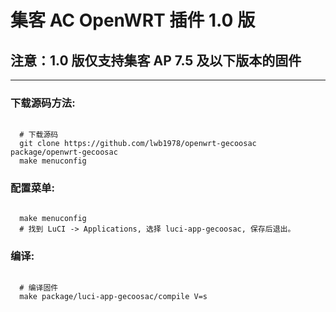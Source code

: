 # 集客 AC OpenWRT 插件 1.0 版
## 注意：1.0 版仅支持集客 AP 7.5 及以下版本的固件
-------------------------------------------

### 下载源码方法:

 ```Brach

   # 下载源码
   git clone https://github.com/lwb1978/openwrt-gecoosac package/openwrt-gecoosac
   make menuconfig

 ```

### 配置菜单:

 ```Brach

   make menuconfig
   # 找到 LuCI -> Applications, 选择 luci-app-gecoosac, 保存后退出。

 ```

### 编译:

 ```Brach

   # 编译固件
   make package/luci-app-gecoosac/compile V=s

 ```
